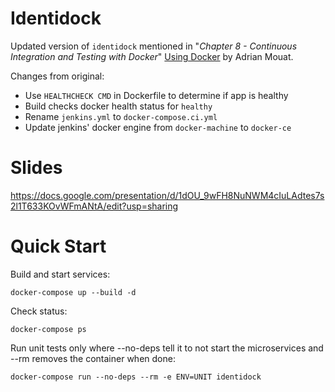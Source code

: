 # Identidock

Updated version of `identidock` mentioned in
"_Chapter 8 - Continuous Integration and Testing with Docker_"
[Using Docker](https://www.amazon.com/Using-Docker-Developing-Deploying-Containers/dp/1491915765/ref=sr_1_1?ie=UTF8&qid=1520226136&sr=8-1&keywords=using-docker)
by Adrian Mouat.

Changes from original:

- Use `HEALTHCHECK CMD` in Dockerfile to determine if app is healthy
- Build checks docker health status for `healthy`
- Rename `jenkins.yml` to `docker-compose.ci.yml`
- Update jenkins' docker engine from `docker-machine` to `docker-ce`

# Slides

https://docs.google.com/presentation/d/1dOU_9wFH8NuNWM4cIuLAdtes7s2l1T633KOvWFmANtA/edit?usp=sharing

# Quick Start

Build and start services:

    docker-compose up --build -d

Check status:

    docker-compose ps

Run unit tests only where --no-deps tell it to not start the
microservices and --rm removes the container when done:

    docker-compose run --no-deps --rm -e ENV=UNIT identidock
